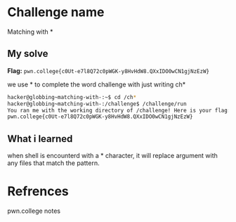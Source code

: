 # Challenge name
Matching with *

## My solve
**Flag:** `pwn.college{c0Ut-e7l8Q72c0pWGK-y8HvHdW8.QXxIDO0wCN1gjNzEzW}`

we use * to complete the word challenge with just writing ch*

```bash
hacker@globbing~matching-with-:~$ cd /ch*
hacker@globbing~matching-with-:/challenge$ /challenge/run
You ran me with the working directory of /challenge! Here is your flag:
pwn.college{c0Ut-e7l8Q72c0pWGK-y8HvHdW8.QXxIDO0wCN1gjNzEzW}
```

## What i learned
when shell is encounterd with a * character, it will replace argument with any files that match the pattern.

# Refrences
pwn.college notes